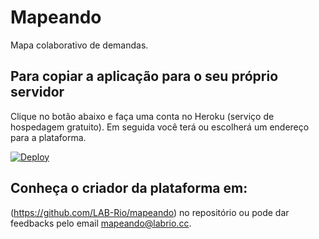 # Mapeando

Mapa colaborativo de demandas.





## Para copiar a aplicação para o seu próprio servidor
Clique no botão abaixo e faça uma conta no Heroku (serviço de hospedagem gratuito). Em seguida você terá ou escolherá um endereço para a plataforma.

[![Deploy](http://i.imgur.com/UCel2Wf.png)](https://heroku.com/deploy)

## Conheça o criador da plataforma em:
(https://github.com/LAB-Rio/mapeando) no repositório ou pode dar feedbacks pelo email mapeando@labrio.cc.
